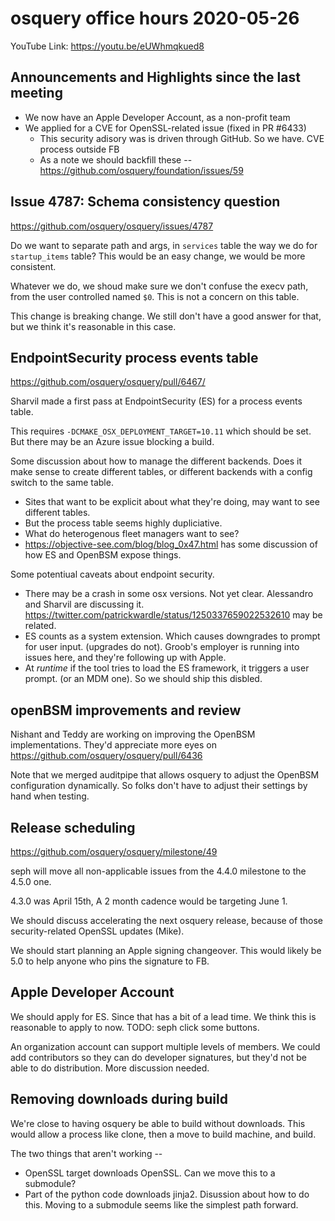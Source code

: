 # osquery office hours 2020-05-26

YouTube Link: https://youtu.be/eUWhmqkued8

## Announcements and Highlights since the last meeting

- We now have an Apple Developer Account, as a non-profit team
- We applied for a CVE for OpenSSL-related issue (fixed in PR #6433)
  - This security adisory was is driven through GitHub. So we have. CVE process outside FB
  - As a note we should backfill these -- https://github.com/osquery/foundation/issues/59

## Issue 4787: Schema consistency question

https://github.com/osquery/osquery/issues/4787

Do we want to separate path and args, in `services` table the way we
do for `startup_items` table? This would be an easy change, we would
be more consistent.

Whatever we do, we shoud make sure we don't confuse the execv path,
from the user controlled named `$0`. This is not a concern on this
table.

This change is breaking change. We still don't have a good answer for
that, but we think it's reasonable in this case.

## EndpointSecurity process events table

https://github.com/osquery/osquery/pull/6467/

Sharvil made a first pass at EndpointSecurity (ES) for a process events
table.

This requires `-DCMAKE_OSX_DEPLOYMENT_TARGET=10.11` which should be
set. But there may be an Azure issue blocking a build.

Some discussion about how to manage the different backends. Does it
make sense to create different tables, or different backends with a
config switch to the same table.
* Sites that want to be explicit about what they're doing, may want to
  see different tables.
* But the process table seems highly dupliciative.
* What do heterogenous fleet managers want to see?
* https://objective-see.com/blog/blog_0x47.html has some discussion of
  how ES and OpenBSM expose things.

Some potentiual caveats about endpoint security.
* There may be a crash in some osx versions. Not yet clear. Alessandro
  and Sharvil are discussing
  it. https://twitter.com/patrickwardle/status/1250337659022532610 may
  be related.
* ES counts as a system extension. Which causes
  downgrades to prompt for user input. (upgrades do not). Groob's
  employer is running into issues here, and they're following up with
  Apple.
* At _runtime_ if the tool tries to load the ES framework, it triggers
  a user prompt. (or an MDM one). So we should ship this disbled.

## openBSM improvements and review

Nishant and Teddy are working on improving the OpenBSM
implementations. They'd appreciate more eyes on
https://github.com/osquery/osquery/pull/6436

Note that we merged auditpipe that allows osquery to adjust the
OpenBSM configuration dynamically. So folks don't have to adjust their
settings by hand when testing.

## Release scheduling

https://github.com/osquery/osquery/milestone/49

seph will move all non-applicable issues from the 4.4.0 milestone to
the 4.5.0 one.

4.3.0 was April 15th, A 2 month cadence would be targeting June 1.

We should discuss accelerating the next osquery release, because of
those security-related OpenSSL updates (Mike).

We should start planning an Apple signing changeover. This would
likely be 5.0 to help anyone who pins the signature to FB.

## Apple Developer Account

We should apply for ES. Since that has a bit of a lead time. We
think this is reasonable to apply to now. TODO: seph click some buttons.

An organization account can support multiple levels of members. We could
add contributors so they can do developer signatures, but they'd not be
able to do distribution. More discussion needed.

## Removing downloads during build

We're close to having osquery be able to build without downloads. This
would allow a process like clone, then a move to build machine, and
build.

The two things that aren't working --
* OpenSSL target downloads OpenSSL. Can we move this to a submodule?
* Part of the python code downloads jinja2. Disussion about how to do
  this. Moving to a submodule seems like the simplest path forward.
